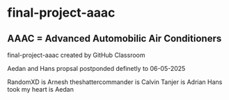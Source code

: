 # final-project-aaac
## AAAC = Advanced Automobilic Air Conditioners
final-project-aaac created by GitHub Classroom

Aedan and Hans propsal postponded definetly to 06-05-2025


RandomXD is Arnesh
theshattercommander is Calvin
Tanjer is Adrian
Hans took my heart is Aedan
